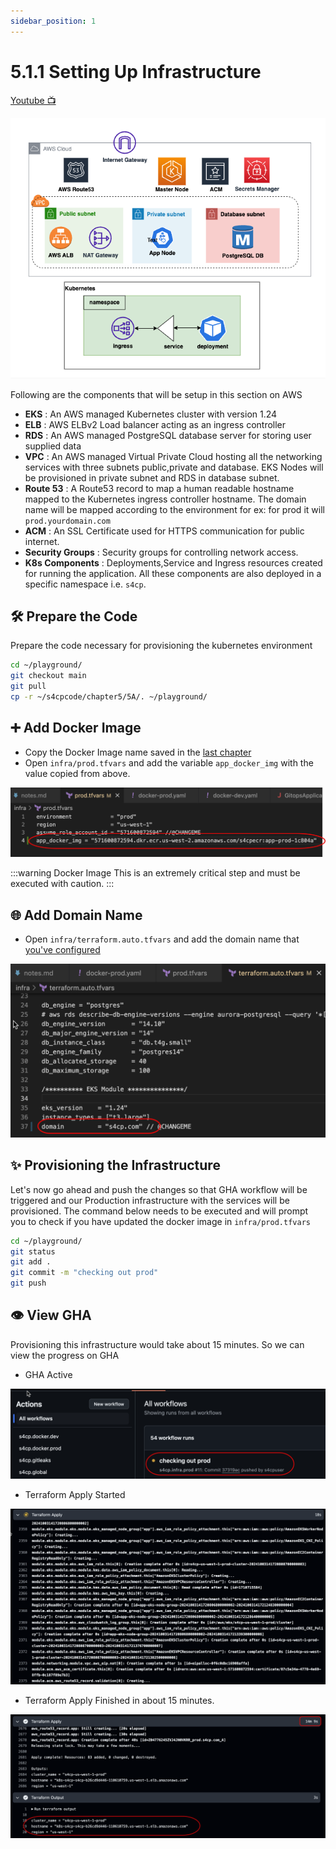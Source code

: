 ```yaml
---
sidebar_position: 1
---
```


# 5.1.1 Setting Up Infrastructure

[Youtube 📺](https://www.youtube.com/watch?v=Am9417a87zU&t=5748s)

![](img/5A_8.png)

Following are the components that will be setup in this section on AWS 

- **EKS** : An AWS managed Kubernetes cluster with version 1.24
- **ELB** : AWS ELBv2 Load balancer acting as an ingress controller
- **RDS** : An AWS managed PostgreSQL database server for storing user supplied data
- **VPC** : An AWS managed Virtual Private Cloud hosting all the networking services with three subnets public,private and database. EKS Nodes will be provisioned in private subnet and RDS in database subnet.
- **Route 53** : A Route53 record to map a human readable hostname mapped to the Kubernetes ingress controller hostname. The domain name will be mapped according to the environment for ex: for prod it will `prod.yourdomain.com`
- **ACM** : An SSL Certificate used for HTTPS communication for public internet.
- **Security Groups** : Security groups for controlling network access.
- **K8s Components** : Deployments,Service and Ingress resources created for running the application. All these components are also deployed in a specific namespace i.e. `s4cp`.

## 🛠️ Prepare the Code

Prepare the code necessary for provisioning the kubernetes environment 

```bash
cd ~/playground/
git checkout main
git pull
cp -r ~/s4cpcode/chapter5/5A/. ~/playground/
```

## ➕ Add Docker Image

- Copy the Docker Image name saved in the [last chapter](/docs/chapter4-securing-container/golden_docker_images/dockerfile_security_gha.md)
- Open `infra/prod.tfvars` and add the variable `app_docker_img` with the value copied from above.

![](img/add_docker_variable.png)

:::warning Docker Image
This is an extremely critical step and must be executed with caution.
:::

## 🌐 Add Domain Name

- Open `infra/terraform.auto.tfvars` and add the domain name that [you've configured](/docs/chapter0-the-setup/domain-setup.md) 

![](img/adding_domain_name.png)

## ✨ Provisioning the Infrastructure

Let's now go ahead and push the changes so that GHA workflow will be triggered and our Production infrastructure with the services will be provisioned. The command below needs to be executed and will prompt you to check if you have updated the docker image in `infra/prod.tfvars`

```bash
cd ~/playground/
git status
git add .
git commit -m "checking out prod"
git push
```

## 👁️ View GHA

Provisioning this infrastructure would take about 15 minutes. So we can view the progress on GHA

- GHA Active

![](img/gha_provision.png)

- Terraform Apply Started

![](img/terraform_apply_kubernetes.png)

- Terraform Apply Finished in about 15 minutes.

![](img/apply_finished.png)